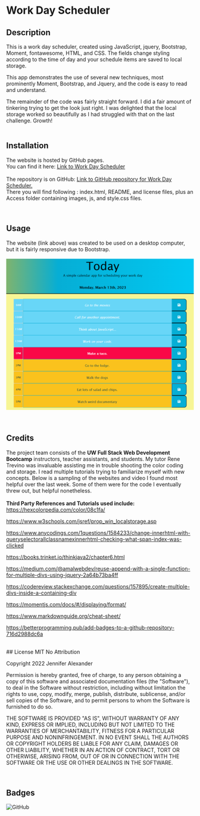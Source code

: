 # Work Day Scheduler

## Description

This is a work day scheduler, created using JavaScript, jquery, Bootstrap, Moment, fontawesome, HTML, and CSS. The fields change styling according to the time of day and your schedule items are saved to local storage.

This app demonstrates the use of several new techniques, most prominently Moment, Bootstrap, and Jquery, and the code is easy to read and understand. 

The remainder of the code was fairly straight forward. I did a fair amount of tinkering trying to get the look just right. I was delighted that the local storage worked so beautifully as I had struggled with that on the last challenge. Growth!
<br>
<br>

## Installation
The website is hosted by GitHub pages. <br>
You can find it here: [Link to Work Day Scheduler](https://jsalexan.github.io/congenial-journey/)
<br><br>
The repository is on GitHub: [Link to GitHub repository for Work Day Scheduler.](https://github.com/jsalexan/congenial-journey) <br>
There you will find following : index.html, README, and license files, plus an Access folder containing images, js, and style.css files.

<br>

## Usage
The website (link above) was created to be used on a desktop computer, but it is fairly responsive due to Bootstrap. <br><br>
![Screen capture of the scheduler.](/assets/workday.png)

<br>

## Credits
The project team consists of the **UW Full Stack Web Development Bootcamp** instructors, teacher assistants, and students. My tutor Rene Trevino was invaluable assisting me in trouble shooting the color coding and storage. I read multiple tutorials trying to familiarize myself with new concepts. Below is a sampling of the websites and video I found most helpful over the last week. Some of them were for the code I eventually threw out, but helpful nonetheless.
<br>
<br>
**Third Party References and Tutorials used include:** 
<br>
https://hexcolorpedia.com/color/08c1fa/

https://www.w3schools.com/jsref/prop_win_localstorage.asp

https://www.anycodings.com/1questions/1584233/change-innerhtml-with-queryselectorallclassnamexinnerhtml-checking-what-span-index-was-clicked

https://books.trinket.io/thinkjava2/chapter6.html

https://medium.com/@amalwebdev/reuse-append-with-a-single-function-for-multiple-divs-using-jquery-2a64b73ba4ff

https://codereview.stackexchange.com/questions/157895/create-multiple-divs-inside-a-containing-div

https://momentjs.com/docs/#/displaying/format/

https://www.markdownguide.org/cheat-sheet/

https://betterprogramming.pub/add-badges-to-a-github-repository-716d2988dc6a

<br>
## License
MIT No Attribution

Copyright 2022 Jennifer Alexander

Permission is hereby granted, free of charge, to any person obtaining a copy of this
software and associated documentation files (the "Software"), to deal in the Software
without restriction, including without limitation the rights to use, copy, modify,
merge, publish, distribute, sublicense, and/or sell copies of the Software, and to
permit persons to whom the Software is furnished to do so.

THE SOFTWARE IS PROVIDED "AS IS", WITHOUT WARRANTY OF ANY KIND, EXPRESS OR IMPLIED,
INCLUDING BUT NOT LIMITED TO THE WARRANTIES OF MERCHANTABILITY, FITNESS FOR A
PARTICULAR PURPOSE AND NONINFRINGEMENT. IN NO EVENT SHALL THE AUTHORS OR COPYRIGHT
HOLDERS BE LIABLE FOR ANY CLAIM, DAMAGES OR OTHER LIABILITY, WHETHER IN AN ACTION
OF CONTRACT, TORT OR OTHERWISE, ARISING FROM, OUT OF OR IN CONNECTION WITH THE
SOFTWARE OR THE USE OR OTHER DEALINGS IN THE SOFTWARE.

<br>

## Badges
![GitHub](https://img.shields.io/github/license/jsalexan/congenial-journey)


